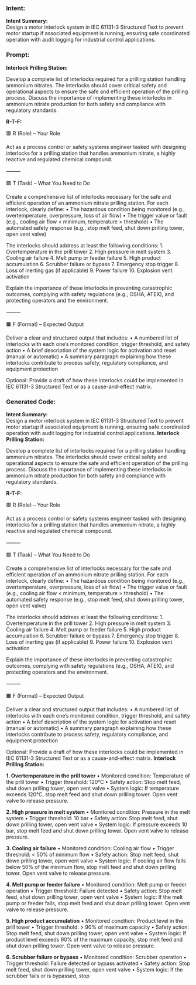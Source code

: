 ### Intent:
**Intent Summary:**  
Design a motor interlock system in IEC 61131-3 Structured Text to prevent motor startup if associated equipment is running, ensuring safe coordinated operation with audit logging for industrial control applications.

### Prompt:
**Interlock Prilling Station:**

Develop a complete list of interlocks required for a prilling station handling ammonium nitrates. The interlocks should cover critical safety and operational aspects to ensure the safe and efficient operation of the prilling process. Discuss the importance of implementing these interlocks in ammonium nitrate production for both safety and compliance with regulatory standards.

**R-T-F:**

🟥 R (Role) – Your Role

Act as a process control or safety systems engineer tasked with designing interlocks for a prilling station that handles ammonium nitrate, a highly reactive and regulated chemical compound.

⸻

🟩 T (Task) – What You Need to Do

Create a comprehensive list of interlocks necessary for the safe and efficient operation of an ammonium nitrate prilling station. For each interlock, clearly define:
	•	The hazardous condition being monitored (e.g., overtemperature, overpressure, loss of air flow)
	•	The trigger value or fault (e.g., cooling air flow < minimum, temperature > threshold)
	•	The automated safety response (e.g., stop melt feed, shut down prilling tower, open vent valve)

The interlocks should address at least the following conditions:
	1.	Overtemperature in the prill tower
	2.	High pressure in melt system
	3.	Cooling air failure
	4.	Melt pump or feeder failure
	5.	High product accumulation
	6.	Scrubber failure or bypass
	7.	Emergency stop trigger
	8.	Loss of inerting gas (if applicable)
	9.	Power failure
	10.	Explosion vent activation

Explain the importance of these interlocks in preventing catastrophic outcomes, complying with safety regulations (e.g., OSHA, ATEX), and protecting operators and the environment.

⸻

🟧 F (Format) – Expected Output

Deliver a clear and structured output that includes:
	•	A numbered list of interlocks with each one’s monitored condition, trigger threshold, and safety action
	•	A brief description of the system logic for activation and reset (manual or automatic)
	•	A summary paragraph explaining how these interlocks contribute to process safety, regulatory compliance, and equipment protection

Optional: Provide a draft of how these interlocks could be implemented in IEC 61131-3 Structured Text or as a cause-and-effect matrix.

### Generated Code:
**Intent Summary:**  
Design a motor interlock system in IEC 61131-3 Structured Text to prevent motor startup if associated equipment is running, ensuring safe coordinated operation with audit logging for industrial control applications.
**Interlock Prilling Station:**

Develop a complete list of interlocks required for a prilling station handling ammonium nitrates. The interlocks should cover critical safety and operational aspects to ensure the safe and efficient operation of the prilling process. Discuss the importance of implementing these interlocks in ammonium nitrate production for both safety and compliance with regulatory standards.

**R-T-F:**

🟥 R (Role) – Your Role

Act as a process control or safety systems engineer tasked with designing interlocks for a prilling station that handles ammonium nitrate, a highly reactive and regulated chemical compound.

⸻

🟩 T (Task) – What You Need to Do

Create a comprehensive list of interlocks necessary for the safe and efficient operation of an ammonium nitrate prilling station. For each interlock, clearly define:
	•	The hazardous condition being monitored (e.g., overtemperature, overpressure, loss of air flow)
	•	The trigger value or fault (e.g., cooling air flow < minimum, temperature > threshold)
	•	The automated safety response (e.g., stop melt feed, shut down prilling tower, open vent valve)

The interlocks should address at least the following conditions:
	1.	Overtemperature in the prill tower
	2.	High pressure in melt system
	3.	Cooling air failure
	4.	Melt pump or feeder failure
	5.	High product accumulation
	6.	Scrubber failure or bypass
	7.	Emergency stop trigger
	8.	Loss of inerting gas (if applicable)
	9.	Power failure
	10.	Explosion vent activation

Explain the importance of these interlocks in preventing catastrophic outcomes, complying with safety regulations (e.g., OSHA, ATEX), and protecting operators and the environment.

⸻

🟧 F (Format) – Expected Output

Deliver a clear and structured output that includes:
	•	A numbered list of interlocks with each one’s monitored condition, trigger threshold, and safety action
	•	A brief description of the system logic for activation and reset (manual or automatic)
	•	A summary paragraph explaining how these interlocks contribute to process safety, regulatory compliance, and equipment protection

Optional: Provide a draft of how these interlocks could be implemented in IEC 61131-3 Structured Text or as a cause-and-effect matrix. **Interlock Prilling Station:**

**1. Overtemperature in the prill tower**
	•	Monitored condition: Temperature of the prill tower
	•	Trigger threshold: 120°C
	•	Safety action: Stop melt feed, shut down prilling tower, open vent valve
	•	System logic: If temperature exceeds 120°C, stop melt feed and shut down prilling tower. Open vent valve to release pressure.

**2. High pressure in melt system**
	•	Monitored condition: Pressure in the melt system
	•	Trigger threshold: 10 bar
	•	Safety action: Stop melt feed, shut down prilling tower, open vent valve
	•	System logic: If pressure exceeds 10 bar, stop melt feed and shut down prilling tower. Open vent valve to release pressure.

**3. Cooling air failure**
	•	Monitored condition: Cooling air flow
	•	Trigger threshold: < 50% of minimum flow
	•	Safety action: Stop melt feed, shut down prilling tower, open vent valve
	•	System logic: If cooling air flow falls below 50% of the minimum flow, stop melt feed and shut down prilling tower. Open vent valve to release pressure.

**4. Melt pump or feeder failure**
	•	Monitored condition: Melt pump or feeder operation
	•	Trigger threshold: Failure detected
	•	Safety action: Stop melt feed, shut down prilling tower, open vent valve
	•	System logic: If the melt pump or feeder fails, stop melt feed and shut down prilling tower. Open vent valve to release pressure.

**5. High product accumulation**
	•	Monitored condition: Product level in the prill tower
	•	Trigger threshold: > 90% of maximum capacity
	•	Safety action: Stop melt feed, shut down prilling tower, open vent valve
	•	System logic: If product level exceeds 90% of the maximum capacity, stop melt feed and shut down prilling tower. Open vent valve to release pressure.

**6. Scrubber failure or bypass**
	•	Monitored condition: Scrubber operation
	•	Trigger threshold: Failure detected or bypass activated
	•	Safety action: Stop melt feed, shut down prilling tower, open vent valve
	•	System logic: If the scrubber fails or is bypassed, stop
